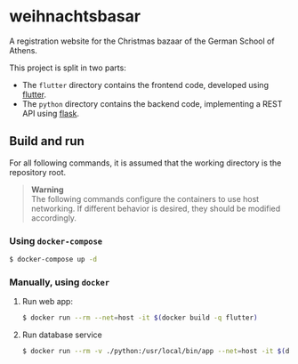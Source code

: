 # weihnachtsbasar

A registration website for the Christmas bazaar of the
German School of Athens.

This project is split in two parts:
* The `flutter` directory contains
the frontend code, developed using [flutter](https://flutter.dev/).
* The `python` directory contains the backend code, implementing
a REST API using [flask](https://flask.palletsprojects.com/en/3.0.x/).

## Build and run

For all following commands, it is assumed that the working directory
is the repository root.

> **Warning** \
> The following commands configure the containers to use host
> networking.
> If different behavior is desired, they should be modified accordingly.

### Using `docker-compose`

```bash
$ docker-compose up -d
```

### Manually, using `docker`

1. Run web app:
    ```bash
    $ docker run --rm --net=host -it $(docker build -q flutter)
    ```

2. Run database service
    ```bash
    $ docker run --rm -v ./python:/usr/local/bin/app --net=host -it $(docker build -q python)
    ```

